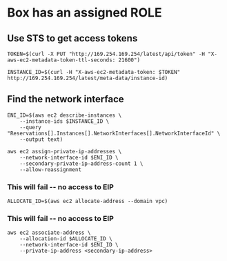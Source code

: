 # Box has an assigned ROLE
## Use STS to get access tokens
```
TOKEN=$(curl -X PUT "http://169.254.169.254/latest/api/token" -H "X-aws-ec2-metadata-token-ttl-seconds: 21600")
```
```
INSTANCE_ID=$(curl -H "X-aws-ec2-metadata-token: $TOKEN" http://169.254.169.254/latest/meta-data/instance-id)
```
## Find the network interface
```
ENI_ID=$(aws ec2 describe-instances \
    --instance-ids $INSTANCE_ID \
    --query "Reservations[].Instances[].NetworkInterfaces[].NetworkInterfaceId" \
    --output text)
```
```
aws ec2 assign-private-ip-addresses \
    --network-interface-id $ENI_ID \
    --secondary-private-ip-address-count 1 \
    --allow-reassignment
```
### This will fail -- no access to EIP
```
ALLOCATE_ID=$(aws ec2 allocate-address --domain vpc)
```
### This will fail -- no access to EIP
```
aws ec2 associate-address \
    --allocation-id $ALLOCATE_ID \
    --network-interface-id $ENI_ID \
    --private-ip-address <secondary-ip-address>


```
